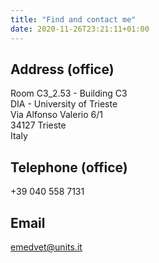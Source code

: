 ```yaml
---
title: "Find and contact me"
date: 2020-11-26T23:21:11+01:00
---
```


## Address (office)
Room C3_2.53 - Building C3\
DIA - University of Trieste\
Via Alfonso Valerio 6/1\
34127 Trieste\
Italy

## Telephone (office)
+39 040 558 7131

## Email
[emedvet@units.it](mailto:emedvet@units.it)
